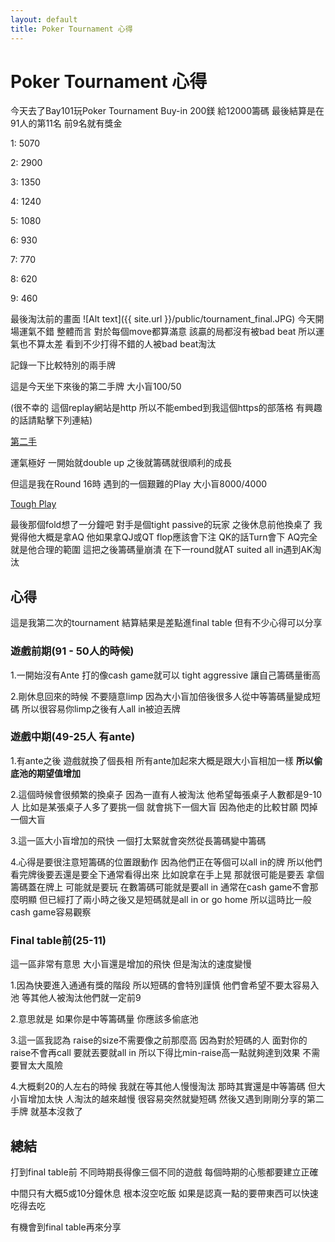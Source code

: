 ```yaml
---
layout: default
title: Poker Tournament 心得
---
```


# Poker Tournament 心得
今天去了Bay101玩Poker Tournament Buy-in 200鎂 給12000籌碼 最後結算是在91人的第11名 前9名就有獎金

1: 5070

2: 2900

3: 1350

4: 1240

5: 1080

6: 930

7: 770

8: 620

9: 460

最後淘汰前的畫面
![Alt text]({{ site.url }}/public/tournament_final.JPG)
今天開場運氣不錯 整體而言 對於每個move都算滿意 該贏的局都沒有被bad beat 所以運氣也不算太差 看到不少打得不錯的人被bad beat淘汰 

記錄一下比較特別的兩手牌

這是今天坐下來後的第二手牌 大小盲100/50

(很不幸的 這個replay網站是http 所以不能embed到我這個https的部落格 有興趣的話請點擊下列連結)

[第二手](http://www.pelopoker.com/show_replayer.php?id=9884604800&hostid=1000)

運氣極好 一開始就double up 之後就籌碼就很順利的成長

但這是我在Round 16時 遇到的一個艱難的Play 大小盲8000/4000

[Tough Play](http://www.pelopoker.com/show_replayer.php??id=3586061645&hostid=1000)

最後那個fold想了一分鐘吧 對手是個tight passive的玩家 之後休息前他換桌了 我覺得他大概是拿AQ 他如果拿QJ或QT flop應該會下注 QK的話Turn會下 AQ完全就是他合理的範圍 這把之後籌碼量崩潰 在下一round就AT suited all in遇到AK淘汰

## 心得

這是我第二次的tournament 結算結果是差點進final table 但有不少心得可以分享

### 遊戲前期(91 - 50人的時候)

1.一開始沒有Ante 打的像cash game就可以 tight aggressive 讓自己籌碼量衝高

2.剛休息回來的時候 不要隨意limp 因為大小盲加倍後很多人從中等籌碼量變成短碼 所以很容易你limp之後有人all in被迫丟牌

### 遊戲中期(49-25人 有ante)

1.有ante之後 遊戲就換了個長相 所有ante加起來大概是跟大小盲相加一樣 **所以偷底池的期望值增加**

2.這個時候會很頻繁的換桌子 因為一直有人被淘汰 他希望每張桌子人數都是9-10人 
比如是某張桌子人多了要挑一個 就會挑下一個大盲 因為他走的比較甘願 閃掉一個大盲 

3.這一區大小盲增加的飛快 一個打太緊就會突然從長籌碼變中籌碼 

4.心得是要很注意短籌碼的位置跟動作 因為他們正在等個可以all in的牌 所以他們看完牌後要丟還是要全下通常看得出來 比如說拿在手上晃 那就很可能是要丟 拿個籌碼蓋在牌上 可能就是要玩 在數籌碼可能就是要all in 通常在cash game不會那麼明顯 但已經打了兩小時之後又是短碼就是all in or go home 所以這時比一般cash game容易觀察

### Final table前(25-11)

這一區非常有意思 大小盲還是增加的飛快 但是淘汰的速度變慢

1.因為快要進入通通有獎的階段 所以短碼的會特別謹慎 他們會希望不要太容易入池 等其他人被淘汰他們就一定前9 

2.意思就是 如果你是中等籌碼量 你應該多偷底池 

3.這一區我認為 raise的size不需要像之前那麼高 因為對於短碼的人 面對你的raise不會再call 要就丟要就all in 所以下得比min-raise高一點就夠達到效果 不需要冒太大風險

4.大概剩20的人左右的時候 我就在等其他人慢慢淘汰 那時其實還是中等籌碼 但大小盲增加太快 人淘汰的越來越慢 很容易突然就變短碼 然後又遇到剛剛分享的第二手牌 就基本沒救了

## 總結

打到final table前 不同時期長得像三個不同的遊戲 每個時期的心態都要建立正確

中間只有大概5或10分鐘休息 根本沒空吃飯 如果是認真一點的要帶東西可以快速吃得去吃

有機會到final table再來分享
